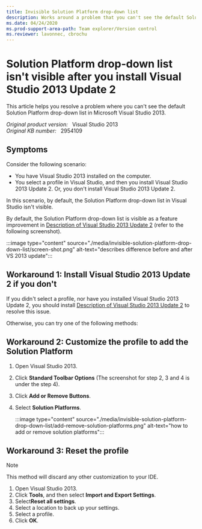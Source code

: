 ```yaml
---
title: Invisible Solution Platform drop-down list
description: Works around a problem that you can't see the default Solution Platform drop-down list in Visual Studio 2013.
ms.date: 04/24/2020
ms.prod-support-area-path: Team explorer/Version control
ms.reviewer: lavonnec, cbrochu
---
```

# Solution Platform drop-down list isn't visible after you install Visual Studio 2013 Update 2

This article helps you resolve a problem where you can't see the default Solution Platform drop-down list in Microsoft Visual Studio 2013.

_Original product version:_ &nbsp; Visual Studio 2013  
_Original KB number:_ &nbsp; 2954109

## Symptoms  

Consider the following scenario:

- You have Visual Studio 2013 installed on the computer.
- You select a profile in Visual Studio, and then you install Visual Studio 2013 Update 2. Or, you don't install Visual Studio 2013 Update 2.

In this scenario, by default, the Solution Platform drop-down list in Visual Studio isn't visible.

By default, the Solution Platform drop-down list is visible as a feature improvement in [Description of Visual Studio 2013 Update 2](https://support.microsoft.com/help/2927432) (refer to the following screenshot).

:::image type="content" source="./media/invisible-solution-platform-drop-down-list/screen-shot.png" alt-text="describes difference before and after VS 2013 update":::

## Workaround 1: Install Visual Studio 2013 Update 2 if you don't

If you didn't select a profile, nor have you installed Visual Studio 2013 Update 2, you should install [Description of Visual Studio 2013 Update 2](https://support.microsoft.com/help/2927432) to resolve this issue.

Otherwise, you can try one of the following methods:

## Workaround 2: Customize the profile to add the Solution Platform

1. Open Visual Studio 2013.
2. Click **Standard Toolbar Options** (The screenshot for step 2, 3 and 4 is under the step 4).
3. Click **Add or Remove Buttons**.
4. Select **Solution Platforms**.

    :::image type="content" source="./media/invisible-solution-platform-drop-down-list/add-remove-solution-platforms.png" alt-text="how to add or remove solution platforms":::
  
## Workaround 3: Reset the profile

> [!NOTE]
> This method will discard any other customization to your IDE.

1. Open Visual Studio 2013.
2. Click **Tools**, and then select **Import and Export Settings**.
3. Select**Reset all settings**.
4. Select a location to back up your settings.
5. Select a profile.
6. Click **OK**.

